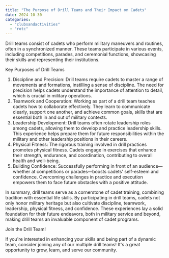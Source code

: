 ```yaml
---
title: "The Purpose of Drill Teams and Their Impact on Cadets"
date: 2024-10-30
categories: 
  - "clubsandactivities"
  - "rotc"
---
```


Drill teams consist of cadets who perform military maneuvers and routines, often in a synchronized manner. These teams participate in various events, including competitions, parades, and ceremonial functions, showcasing their skills and representing their institutions.

Key Purposes of Drill Teams

1. Discipline and Precision: Drill teams require cadets to master a range of movements and formations, instilling a sense of discipline. The need for precision helps cadets understand the importance of attention to detail, which is crucial in military operations.
2. Teamwork and Cooperation: Working as part of a drill team teaches cadets how to collaborate effectively. They learn to communicate clearly, support one another, and achieve common goals, skills that are essential both in and out of military contexts.
3. Leadership Development: Drill teams often rotate leadership roles among cadets, allowing them to develop and practice leadership skills. This experience helps prepare them for future responsibilities within the military and other leadership positions in their careers.
4. Physical Fitness: The rigorous training involved in drill practices promotes physical fitness. Cadets engage in exercises that enhance their strength, endurance, and coordination, contributing to overall health and well-being.
5. Building Confidence: Successfully performing in front of an audience—whether at competitions or parades—boosts cadets' self-esteem and confidence. Overcoming challenges in practice and execution empowers them to face future obstacles with a positive attitude.

In summary, drill teams serve as a cornerstone of cadet training, combining tradition with essential life skills. By participating in drill teams, cadets not only honor military heritage but also cultivate discipline, teamwork, leadership, physical fitness, and confidence. These experiences lay a solid foundation for their future endeavors, both in military service and beyond, making drill teams an invaluable component of cadet programs.

Join the Drill Team!

If you're interested in enhancing your skills and being part of a dynamic team, consider joining any of our multiple drill teams! It's a great opportunity to grow, learn, and serve our community.
